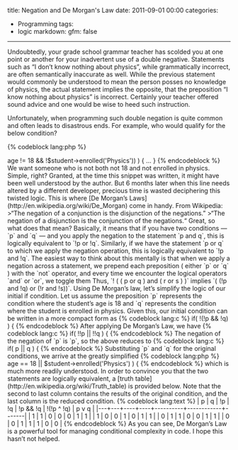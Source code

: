 title:  Negation and De Morgan's Law
date: 2011-09-01 00:00
categories:
  - Programming
tags:
  - logic
markdown:
    gfm: false
---

Undoubtedly, your grade school grammar teacher has scolded you at one point or
another for your inadvertent use of a double negative.  Statements such as “I
don’t know nothing about physics”, while grammatically incorrect, are often
semantically inaccurate as well.  While the previous statement would commonly
be understood to mean the person posses no knowledge of physics, the actual
statement implies the opposite, that the preposition “I know nothing about
physics” is incorrect.  Certainly your teacher offered sound advice and one
would be wise to heed such instruction.<!-- more -->

Unfortunately, when programming such double negation is quite common and often
leads to disastrous ends.  For example, who would qualify for the below
condition?

{% codeblock lang:php %}
<?php
if( !($student->age != 18 && !$student->enrolled('Physics')) ) { ... }
{% endcodeblock %}

We want someone who is not both not 18 and not enrolled in physics. Simple,
right?

Granted, at the time this snippet was written, it might have been well
understood by the author.  But 6 months later when this line needs altered by a
different developer, precious time is wasted deciphering this twisted logic.

This is where [De Morgan’s Laws](http://en.wikipedia.org/wiki/De_Morgan) come in handy. From Wikipedia:

>“The negation of a conjunction is the disjunction of the negations.”
>“The negation of a disjunction is the conjunction of the negations.“

Great, so what does that mean? Basically, it means that if you have two
conditions — `p` and `q` — and you apply the negation to the statement `p and
q`, this is logically equivalent to `!p or !q`. Similarly, if we have the
statement `p or q` to which we apply the negation operation, this is logically
equivalent to `!p and !q`.

The easiest way to think about this mentally is that when we apply a negation
across a statement, we prepend each preposition ( either `p` or `q` ) with the
`not` operator, and every time we encounter the logical operators `and` or
`or`, we toggle them

Thus, `! ( ( p or q ) and ( r or s ) )` implies `( (!p and !q) or (!r and
!s))`.

Using De Morgan’s law, let’s simplify the logic of our initial if condition.

Let us assume the preposition `p` represents the condition where the student’s
age is 18 and `q` represents the condition where the student is enrolled in
physics. Given this, our initial condition can be written in a more compact
form as

{% codeblock lang:c %}
if( !(!p && !q) ) {
{% endcodeblock %}

After applying De Morgan’s Law, we have

{% codeblock lang:c %}
if( !!p || !!q ) {
{% endcodeblock %}

The negation of the negation of `p` is `p`, so the above reduces to

{% codeblock lang:c %}
if( p || q ) {
{% endcodeblock %}

Substituting `p` and `q` for the original conditions, we arrive at the greatly
simplified

{% codeblock lang:php %}
<?php
if ( $student->age == 18 || $student->enrolled('Physics') ) {
{% endcodeblock %}

which is much more readily understood.

In order to convince you that the two statements are logically equivalent, a
[truth table](http://en.wikipedia.org/wiki/Truth_table) is provided below. Note
that the second to last column contains the results of the original condition,
and the last column is the reduced condition.

{% codeblock lang:text %}
| p | q | !p | !q | !p && !q | !(!p ^ !q) | p v q |
|---+---+----+----+----------+------------+-------|
| 1 | 1 |  0 |  0 |        0 |          1 |     1 |
| 1 | 0 |  0 |  1 |        0 |          1 |     1 |
| 0 | 1 |  1 |  0 |        0 |          1 |     1 |
| 0 | 0 |  1 |  1 |        1 |          0 |     0 |
{% endcodeblock %}

As you can see, De Morgan’s Law is a powerful tool for managing conditional
complexity in code. I hope this hasn’t not helped.
